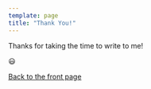 ```yaml
---
template: page
title: "Thank You!"
---
```


Thanks for taking the time to write to me!

:smiley:

[Back to the front page](/)
